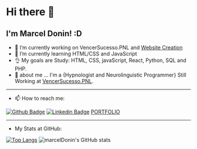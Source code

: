 # Hi there 👋

## I'm Marcel Donin! :D



- 🔭 I’m currently working on VencerSucesso.PNL and [Website Creation](https://www.marceldonin.com)
- 🌱 I’m currently learning HTML/CSS and JavaScript
- 👌 My goals are Study: HTML, CSS, javaScript, React, Python, SQL and PHP.
- 💬 about me ...
I'm a {Hypnologist and Neurolinguistic Programmer} Still Working at [VencerSucesso.PNL](https://www.pnl.marceldonin.com).
___
- 📫 How to reach me:

[![Github Badge](https://img.shields.io/badge/-Github-000?style=flat-square&logo=Github&logoColor=white&link=https://github.com/marceldonin)](https://github.com/marceldonin)
[![Linkedin Badge](https://img.shields.io/badge/-LinkedIn-blue?style=flat-square&logo=Linkedin&logoColor=white&link=https://www.linkedin.com/in/marceldonin/)](https://www.linkedin.com/in/marceldonin/)
[PORTFOLIO](https://marceldonin.github.io/Portfolio/Site-Portfolio/index.html)
___
- My Stats at GitHub:

[![Top Langs](https://github-readme-stats.vercel.app/api/top-langs/?username=marceldonin&layout=compact)](https://github.com/marceldonin/github-readme-stats)
![marcelDonin's GitHub stats](https://github-readme-stats.vercel.app/api?username=marceldonin&hide=contribs,prs)



<!--
**marceldonin/marceldonin** is a ✨ _special_ ✨ repository because its `README.md` (this file) appears on your GitHub profile.

Here are some ideas to get you started:
- 👯 I’m looking to collaborate on ...
- 🤔 I’m looking for help with ...
- 😄 Pronouns: ...
- ⚡ Fun fact: ...

- [Courses](https://www.treinaweb.com.br/cursos-online?q=fagner+pinheiro) 👨🏼‍🏫 - It's are technical courses on many technologies, such as Django, Flask, Python, Kotlin, Flutter, Dart, Git and more
- [Blog](https://www.treinaweb.com.br/blog/author/fagner-pinheiro/) ✍🏼 - I'm write about many things.
- 

-->
